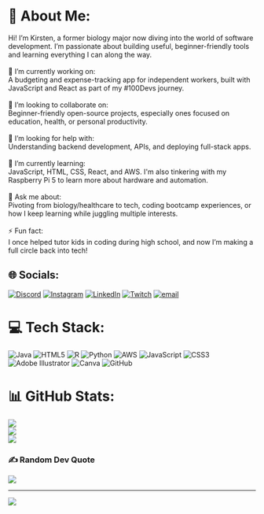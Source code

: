 # 💫 About Me:
Hi! I’m Kirsten, a former biology major now diving into the world of software development. I’m passionate about building useful, beginner-friendly tools and learning everything I can along the way.<br><br>
🔭 I’m currently working on:<br>A budgeting and expense-tracking app for independent workers, built with JavaScript and React as part of my #100Devs journey.<br><br>👯 I’m looking to collaborate on:<br>Beginner-friendly open-source projects, especially ones focused on education, health, or personal productivity.<br><br>🤝 I’m looking for help with:<br>Understanding backend development, APIs, and deploying full-stack apps.<br><br>🌱 I’m currently learning:<br>JavaScript, HTML, CSS, React, and AWS. I'm also tinkering with my Raspberry Pi 5 to learn more about hardware and automation.<br><br>💬 Ask me about:<br>Pivoting from biology/healthcare to tech, coding bootcamp experiences, or how I keep learning while juggling multiple interests.<br><br>⚡ Fun fact:<br>I once helped tutor kids in coding during high school, and now I’m making a full circle back into tech!


## 🌐 Socials:
[![Discord](https://img.shields.io/badge/Discord-%237289DA.svg?logo=discord&logoColor=white)](https://discord.gg/kboalt) [![Instagram](https://img.shields.io/badge/Instagram-%23E4405F.svg?logo=Instagram&logoColor=white)](https://instagram.com/kirsten_trinh) [![LinkedIn](https://img.shields.io/badge/LinkedIn-%230077B5.svg?logo=linkedin&logoColor=white)](https://linkedin.com/in/kirstentrinh) [![Twitch](https://img.shields.io/badge/Twitch-%239146FF.svg?logo=Twitch&logoColor=white)](https://twitch.tv/kirstentrinh) [![email](https://img.shields.io/badge/Email-D14836?logo=gmail&logoColor=white)](mailto:aktrinh3@gmail.com) 

# 💻 Tech Stack:
![Java](https://img.shields.io/badge/java-%23ED8B00.svg?style=for-the-badge&logo=openjdk&logoColor=white) ![HTML5](https://img.shields.io/badge/html5-%23E34F26.svg?style=for-the-badge&logo=html5&logoColor=white) ![R](https://img.shields.io/badge/r-%23276DC3.svg?style=for-the-badge&logo=r&logoColor=white) ![Python](https://img.shields.io/badge/python-3670A0?style=for-the-badge&logo=python&logoColor=ffdd54) ![AWS](https://img.shields.io/badge/AWS-%23FF9900.svg?style=for-the-badge&logo=amazon-aws&logoColor=white) ![JavaScript](https://img.shields.io/badge/javascript-%23323330.svg?style=for-the-badge&logo=javascript&logoColor=%23F7DF1E) ![CSS3](https://img.shields.io/badge/css3-%231572B6.svg?style=for-the-badge&logo=css3&logoColor=white) ![Adobe Illustrator](https://img.shields.io/badge/adobe%20illustrator-%23FF9A00.svg?style=for-the-badge&logo=adobe%20illustrator&logoColor=white) ![Canva](https://img.shields.io/badge/Canva-%2300C4CC.svg?style=for-the-badge&logo=Canva&logoColor=white) ![GitHub](https://img.shields.io/badge/github-%23121011.svg?style=for-the-badge&logo=github&logoColor=white)
# 📊 GitHub Stats:
![](https://github-readme-stats.vercel.app/api?username=aktrinh3&theme=dark&hide_border=false&include_all_commits=false&count_private=false)<br/>
![](https://nirzak-streak-stats.vercel.app/?user=aktrinh3&theme=dark&hide_border=false)<br/>
![](https://github-readme-stats.vercel.app/api/top-langs/?username=aktrinh3&theme=dark&hide_border=false&include_all_commits=false&count_private=false&layout=compact)

### ✍️ Random Dev Quote
![](https://quotes-github-readme.vercel.app/api?type=horizontal&theme=radical)

---
[![](https://visitcount.itsvg.in/api?id=aktrinh3&icon=0&color=0)](https://visitcount.itsvg.in)

<!-- Proudly created with GPRM ( https://gprm.itsvg.in ) -->
